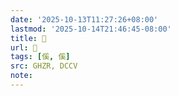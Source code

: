 ```yaml
---
date: '2025-10-13T11:27:26+08:00'
lastmod: '2025-10-14T21:46:45-08:00'
title: 󰗬
url: 󰗬
tags: [傒, 傒]
src: GHZR, DCCV
note:
---
```

